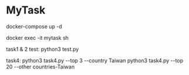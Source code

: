 # MyTask


docker-compose up -d

docker exec -it mytask sh

task1 & 2 test:
    python3 test.py

task4:
    python3 task4.py --top 3 --country Taiwan
    python3 task4.py --top 20 --other countries-Taiwan
